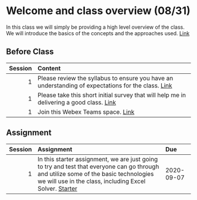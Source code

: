 Welcome and class overview  (08/31)
============================

In this class we will simply be providing a high level overview of the class.  We will introduce the basics of the concepts and the approaches used.  [Link](../../sessions/session1)

## Before Class

|   Session | Content                                                                                                                                                                                           |
|----------:|:--------------------------------------------------------------------------------------------------------------------------------------------------------------------------------------------------|
|         1 | Please review the syllabus to ensure you have an understanding of expectations for the class.  [Link](https://github.com/rpi-techfundamentals/ms-website-fall-2020/raw/master/files/syllabus.pdf) |
|         1 | Please take this short initial survey that will help me in delivering a good  class.  [Link](https://forms.gle/6T7UdT7dZWboufeS7)                                                                 |
|         1 | Join this Webex Teams space.  [Link](https://eurl.io/#YnuX1CwNt)                                                                                                                                  |


## Assignment

|   Session | Assignment                                                                                                                                                                                                                                                                                                  | Due        |
|----------:|:------------------------------------------------------------------------------------------------------------------------------------------------------------------------------------------------------------------------------------------------------------------------------------------------------------|:-----------|
|         1 | In this starter assignment, we are just going to try and test that everyone can go through and utilize some of the basic technologies we will use in the class, including Excel Solver. [Starter](https://github.com/rpi-techfundamentals/ms-website-fall-2020/raw/master/files/assignments/01starter.xlsx) | 2020-09-07 |

